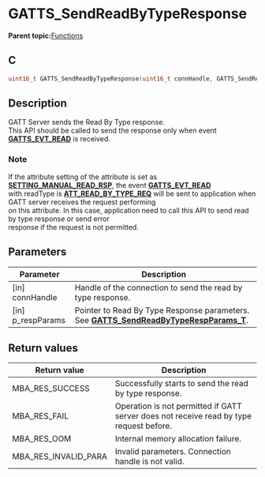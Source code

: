 # GATTS\_SendReadByTypeResponse

**Parent topic:**[Functions](GUID-AA412A66-C329-47A0-BB6A-362B8F7A62FE.md)

## C

```c
uint16_t GATTS_SendReadByTypeResponse(uint16_t connHandle, GATTS_SendReadByTypeRespParams_T *p_respParams);
```

## Description

GATT Server sends the Read By Type response.<br />This API should be called to send the response only when event **[GATTS\_EVT\_READ](GUID-20EFFBD2-7D3F-40CA-B85C-8FD3202D9933.md)** is received.

### Note

If the attribute setting of the attribute is set as **[SETTING\_MANUAL\_READ\_RSP](GUID-5D42802D-F3E3-40CC-943D-48F66577D896.md)**, the event **[GATTS\_EVT\_READ](GUID-20EFFBD2-7D3F-40CA-B85C-8FD3202D9933.md)**<br />with readType is **[ATT\_READ\_BY\_TYPE\_REQ](GUID-0D831528-B2BE-42F9-9185-11F8F17DC4E1.md)** will be sent to application when GATT server receives the request performing<br />on this attribute. In this case, application need to call this API to send read by type response or send error<br />response if the request is not permitted.

## Parameters

|Parameter|Description|
|---------|-----------|
|\[in\] connHandle|Handle of the connection to send the read by type response.|
|\[in\] p\_respParams|Pointer to Read By Type Response parameters. See **[GATTS\_SendReadByTypeRespParams\_T](GUID-BF37E09D-AC19-4A35-B4A3-9FEE1F454BBD.md)**.|

## Return values

|Return value|Description|
|------------|-----------|
|MBA\_RES\_SUCCESS|Successfully starts to send the read by type response.|
|MBA\_RES\_FAIL|Operation is not permitted if GATT server does not receive read by type request before.|
|MBA\_RES\_OOM|Internal memory allocation failure.|
|MBA\_RES\_INVALID\_PARA|Invalid parameters. Connection handle is not valid.|

